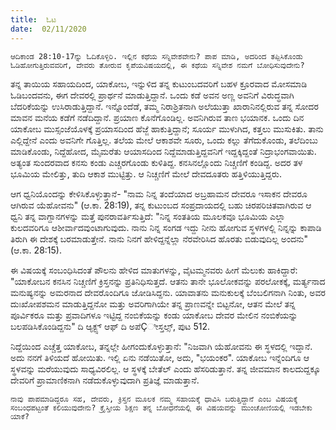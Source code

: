 ```yaml
---
title:  ಓಟ
date:  02/11/2020
---
```


`ಆದಿಕಾಂಡ 28:10-17ನ್ನು ಓದಿಕೊಳ್ಳಿರಿ. ಇಲ್ಲಿನ ಕಥೆಯ ಸನ್ನಿವೇಶವೇನು? ಪಾಪ ಮಾಡಿ, ಅದರಿಂದ ತಪ್ಪಿಸಿಕೊಂಡು ಓಡಿಹೋಗುತ್ತಿರುವವರಿಗೆ, ದೇವರು ತೋರುವ ಕೃಪೆಯವಿಷಯದಲ್ಲಿ, ಈ ಕಥೆಯ ಸನ್ನಿವೇಶ ನಮಗೆ ಬೋಧಿಸುವುದೇನು?`

ತನ್ನ ತಾಯಿಯ ಸಹಾಯದಿಂದ, ಯಾಕೋಬ, ಇನ್ನುಳಿದ ತನ್ನ ಕುಟುಂಬದವರಿಗೆ ಬಹಳ ಕ್ರೂರವಾದ ಮೋಸಮಾಡಿ ಓಡಿಬಂದವನು, ಈಗ ದೇವರಲ್ಲಿ ಪ್ರಾರ್ಥನೆ ಮಾಡುತ್ತಿದ್ದಾನೆ. ಒಂದು ಕಡೆ ಅವನ ಅಣ್ಣ ಅವನಿಗೆ ವಿರುದ್ಧವಾಗಿ ಬೆದರಿಕೆಯನ್ನು ಉಸಿರಾಡುತ್ತಿದ್ದಾನೆ. ಇನ್ನೊಂದೆಡೆ, ತಮ್ಮ ನಿರಾಶ್ರಿತನಾಗಿ ಅಲೆಯುತ್ತಾ ಖಾರಾನಿನಲ್ಲಿರುವ ತನ್ನ ಸೋದರ ಮಾವನ ಮನೆಯ ಕಡೆಗೆ ನಡೆದಿದ್ದಾನೆ. ಪ್ರಯಾಣ ಕೊನೆಗೊಂಡಿಲ್ಲ. ಅವನಿಗಿರುವ ತಾಣ ಭಯಾನಕ. ಒಂದು ದಿನ ಯಾಕೋಬ ಮುಸ್ಸಂಜೆಯೊಳಕ್ಕೆ ಪ್ರಯಾಸದಿಂದ ಹೆಜ್ಜೆ ಹಾಕುತ್ತಿದ್ದಾನೆ; ಸೂರ್ಯ ಮುಳುಗಿದ, ಕತ್ತಲು ಮುಸುಕಿತು. ತಾನು ಎಲ್ಲಿದ್ದೇನೆ ಎಂದು ಅವನಿಗೇ ಗೊತ್ತಿಲ್ಲ. ತಲೆಯ ಮೇಲೆ ಆಕಾಶವೇ ಸೂರು, ಒಂದು ಕಲ್ಲು ತೆಗೆದುಕೊಂಡು, ತಲೆದಿಂಬು ಮಾಡಿಕೊಂಡು, ನಿದ್ದೆಹೋದ, ಮೈಮರೆತು ಆಯಾಸದಿಂದ ನಿದ್ದೆಮಾಡುತ್ತಿದ್ದವನಿಗೆ ಇದ್ದಕ್ಕಿದ್ದಂತೆ ನಿದ್ರಾಭಂಗವಾಯಿತು. ಅತ್ಯಂತ ಸುಂದರವಾದ ಕನಸು ಕಂಡು ಎಚ್ಚರಗೊಂಡು ಕುಳಿತಿದ್ದ. ಕನಸಿನಲ್ಲೊಂದು ನಿಚ್ಚಣಿಗೆ ಕಂಡಿದ್ದ. ಅದರ ತಳ ಭೂಮಿಯ ಮೇಲಿತ್ತು, ತುದಿ ಆಕಾಶ ಮುಟ್ಟಿತ್ತು. ಆ ನಿಚ್ಚಣಿಗೆ ಮೇಲೆ ದೇವದೂತರು ಹತ್ತಿಳಿಯುತ್ತಿದ್ದರು.

ಆಗ ಧ್ವನಿಯೊಂದನ್ನು ಕೇಳಿಸಿಕೊಳ್ಳುತ್ತಾನೆ- "ನಾಮ ನಿನ್ನ ತಂದೆಯಾದ ಅಬ್ರಹಾಮನ ದೇವರೂ ಇಸಾಕನ ದೇವರೂ ಆಗಿರುವ ಯೆಹೋವನು" (ಆ.ಕಾ. 28:19), ತನ್ನ ಕುಟುಂಬದ ಸಂಪ್ರದಾಯದಲ್ಲಿ ಬಹು ಚಿರಪರಿಚಿತವಾಗಿರುವ ಆ ಧ್ವನಿ ತನ್ನ ವಾಗ್ದಾನಗಳನ್ನು ಮತ್ತೆ ಪುನರಾವರ್ತಿಸುತ್ತಿದೆ: "ನಿನ್ನ ಸಂತತಿಯ ಮೂಲಕವೂ ಭೂಮಿಯ ಎಲ್ಲಾ ಕುಲದವರಿಗೂ ಆಶೀರ್ವಾದವುಂಟಾಗುವುದು. ನಾನು ನಿನ್ನ ಸಂಗಡ ಇದ್ದು ನೀನು ಹೋಗುವ ಸ್ಥಳಗಳಲ್ಲಿ ನಿನ್ನನ್ನು ಕಾಪಾಡಿ ತಿರುಗಿ ಈ ದೇಶಕ್ಕೆ ಬರಮಾಡುತ್ತೇನೆ. ನಾನು ನಿನಗೆ ಹೇಳಿದ್ದನ್ನೆಲ್ಲಾ ನೆರವೇರಿಸಿದ ಹೊರತು ಬಿಡುವುದಿಲ್ಲ ಅಂದನು" (ಆ.ಕಾ. 28:15).

ಈ ವಿಷಯಕ್ಕೆ ಸಂಬಂಧಿಸಿದಂತೆ ಪೌಲನು ಹೇಳಿದ ಮಾತುಗಳನ್ನು, ವೈಟಮ್ಮನವರು ಹೀಗೆ ಮೆಲುಕು ಹಾಕಿದ್ದಾರೆ: "ಯಾಕೋಬನ ಕನಸಿನ ನಿಚ್ಚಣಿಗೆ ಕ್ರಿಸ್ತನನ್ನು ಪ್ರತಿನಿಧಿಸುತ್ತದೆ. ಆತನು ತಾನೇ ಭೂಲೋಕವನ್ನು ಪರಲೋಕಕ್ಕೆ, ಮರ್ತ್ಯನಾದ ಮನುಷ್ಯನನ್ನು ಅಮರನಾದ ದೇವರೊಂದಿಗೂ ಜೋಡಿಸಿದ್ದನು. ಯಾವಾತನು ಮನುಕುಲಕ್ಕೆ ಬೆಂಬಲಿಗನಾಗಿ ನಿಂತು, ಅವರ ದುಃಖೋಪಶಮನ ಮಾಡುತ್ತಿದ್ದನೋ ಮತ್ತು ಅವರಿಗಾಗಿಯೇ ತನ್ನ ಪ್ರಾಣವನ್ನೇ ಬಿಟ್ಟನೋ, ಆತನ ಮೇಲೆ ತನ್ನ ಪೂರ್ವಿಕರೂ ಮತ್ತು ಪ್ರವಾದಿಗಳೂ ಇಟ್ಟಿದ್ದ ನಂಬಿಕೆಯನ್ನು ಕಂಡು ಯಾಕೋಬ ದೇವರ ಮೇಲಿನ ನಂಬಿಕೆಯನ್ನು ಬಲಪಡಿಸಿಕೊಂಡಿದ್ದನು" ದಿ ಆ್ಯಕ್ಟ್ಸ್ ಆಫ್ ದಿ ಅಪೆÇೀಸ್ತಲ್ಸ್, ಪುಟ 512.

ನಿದ್ದೆಯಿಂದ ಎಚ್ಚೆತ್ತ ಯಾಕೋಬ, ತನ್ನಲ್ಲೇ ಹೀಗಂದುಕೊಳ್ಳುತ್ತಾನೆ: "ನಿಜವಾಗಿ ಯೆಹೋವನು ಈ ಸ್ಥಳದಲ್ಲಿ ಇದ್ದಾನೆ. ಅದು ನನಗೆ ತಿಳಿಯದೆ ಹೋಯಿತು. ಇಲ್ಲಿ ಏನು ನಡೆಯಿತೋ, ಅದು, "ಭಯಂಕರ". ಯಾಕೋಬ ಇನ್ನೆಂದಿಗೂ ಆ ಸ್ಥಳವನ್ನು ಮರೆಯುವುದು ಸಾಧ್ಯವಿರಲಿಲ್ಲ. ಆ ಸ್ಥಳಕ್ಕೆ ಬೇತೆಲ್ ಎಂದು ಹೆಸರಿಡುತ್ತಾನೆ. ತನ್ನ ಜೀವಮಾನ ಕಾಲದುದ್ದಕ್ಕೂ ದೇವರಿಗೆ ಪ್ರಾಮಾಣಿಕನಾಗಿ ನಡೆದುಕೊಳ್ಳುವುದಾಗಿ ಪ್ರತಿಜ್ಞೆ ಮಾಡುತ್ತಾನೆ.

`ನಾವು ಪಾಪಮಾಡಿದ್ದರೂ ಸಹ, ದೇವರು, ಕ್ರಿಸ್ತನ ಮೂಲಕ ನಮ್ಮ ಸಹಾಯಕ್ಕೆ ಧಾವಿಸಿ ಬರುತ್ತಿದ್ದಾನೆ ಎಂಬ ವಿಷಯಕ್ಕೆ ಸಂಬಂಧಪಟ್ಟಂತೆ ಕಲಿಯುವುದೇನು? ಕ್ರೈಸ್ತೀಯ ಶಿಕ್ಷಣ ತನ್ನ ಬೋಧನೆಯಲ್ಲಿ ಈ ವಿಷಯವನ್ನು ಮುಂಚೋಣಿಯಲ್ಲಿ ಇಡಬೇಕು ಯಾಕೆ?`